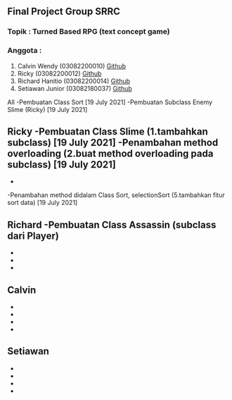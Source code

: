 ## Final Project Group SRRC

### Topik : Turned Based RPG (text concept game)

### Anggota :
1. Calvin Wendy (03082200010) [Github](https://github.com/Calvinwen10)
2. Ricky (03082200012) [Github](https://github.com/tobaracing1)
3. Richard Hanitio (03082200014) [Github](https://github.com/RichardHanitio)
4. Setiawan Junior (03082180037) [Github](https://github.com/Silverlake86)



All
-Pembuatan Class Sort [19 July 2021]
-Pembuatan Subclass Enemy Slime (Ricky) [19 July 2021]



Ricky
-Pembuatan Class Slime (1.tambahkan subclass) [19 July 2021]
-Penambahan method overloading (2.buat method overloading pada subclass) [19 July 2021]
-
-
-Penambahan method didalam Class Sort, selectionSort (5.tambahkan fitur sort data) [19 July 2021]

Richard
-Pembuatan Class Assassin (subclass dari Player)
-
-
-
-

Calvin
-
-
-
-
-

Setiawan
-
-
-
-
-
